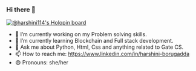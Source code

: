 ### Hi there 👋

[![@harshini114's Holopin board](https://holopin.me/harshini114)](https://holopin.io/@harshini114)
- 🔭 I’m currently working on my Problem solving skills.
- 🌱 I’m currently learning Blockchain and Full stack development.
- 💬 Ask me about Python, Html, Css and anything related to Gate CS. 
- 📫 How to reach me: https://www.linkedin.com/in/harshini-borugadda
- 😄 Pronouns: she/her

